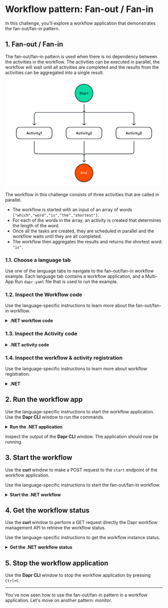 # Workflow pattern: Fan-out / Fan-in

In this challenge, you'll explore a workflow application that demonstrates the fan-out/fan-in pattern.

## 1. Fan-out / Fan-in

The fan-out/fan-in pattern is used when there is no dependency between the activities in the workflow. The activities can be executed in parallel, the workflow will wait until all activities are completed and the results from the activities can be aggregated into a single result.

![Task Chaining](images/dapr-uni-wf-pattern-fan-out-fan-in-v1.png)

The workflow in this challenge consists of three activities that are called in parallel.

- The workflow is started with an input of an array of words `["which","word","is","the","shortest"]`.
- For each of the words in the array, an activity is created that determines the length of the word.
- Once all the tasks are created, they are scheduled in parallel and the workflow waits until they are all completed.
- The workflow then aggregates the results and returns the shortest word: `"is"`.

### 1.1. Choose a language tab

Use one of the language tabs to navigate to the fan-out/fan-in workflow example. Each language tab contains a workflow application, and a Multi-App Run `dapr.yaml` file that is used to run the example.

### 1.2. Inspect the Workflow code

Use the language-specific instructions to learn more about the fan-out/fan-in workflow.

<details>
   <summary><b>.NET workflow code</b></summary>

Open the `FanOutFanInWorkflow.cs` file located in the `FanOutFanIn` folder. This file contains the workflow code.

Notice that has an `input` of type `string[]`.  The workflow uses a `foreach` loop to iterate over the input array and create a task for each word in the array. Instead of awaiting each task inside the `foreach` loop, the tasks are added to a list of tasks, which is then passed to the `Task.WhenAll()` method outside the loop. At this moment the the workflow engine will schedule all the activities (fan-out), and the workflow will wait until all activities have been completed (fan-in).

```csharp
// This list will contain the tasks that will be executed by the Dapr Workflow engine.
List<Task<WordLength>> tasks = new();
        
foreach (string item in input)
{
   // Tasks are added to the list
   tasks.Add(context.CallActivityAsync<WordLength>(
      nameof(GetWordLength),
      item));
}

// The Dapr Workflow engine will schedule all the tasks and wait for all tasks to complete before continuing.
var allWordLengths = await Task.WhenAll(tasks);
```

</details>

### 1.3. Inspect the Activity code

<details>
   <summary><b>.NET activity code</b></summary>

The workflow uses only one activity, `GetWordLength`, and is located in the `FanOutFanIn/Activities` folder.

</details>

### 1.4. Inspect the workflow & activity registration

Use the language-specific instructions to learn more about workflow registration.

<details>
   <summary><b>.NET</b></summary>

Locate the `Program.cs` file in the `FanOutFanIn` folder. This file contains the code to register the workflow and activities using the `AddDaprWorkflow()` extension method.

This application also has a `start` HTTP POST endpoint that is used to start the workflow, and accepts an array of strings as the input.

</details>

## 2. Run the workflow app

Use the language-specific instructions to start the workflow application. Use the **Dapr CLI** window to run the commands.

<details>
   <summary><b>Run the .NET application</b></summary>

Navigate to the *csharp/fan-out-fan-in* folder:

```bash
cd csharp/fan-out-fan-in
```

Install the dependencies and build the project:

```bash
dotnet build FanOutFanIn
```

Run the application using the Dapr CLI:

```bash
dapr run -f .
```

</details>

Inspect the output of the **Dapr CLI** window. The application should now be running.

## 3. Start the workflow

Use the **curl** window to make a POST request to the `start` endpoint of the workflow application.

Use the language-specific instructions to start the fan-out/fan-in workflow.

<details>
   <summary><b>Start the .NET workflow</b></summary>

In the **curl** window, run the following command to start the workflow:

```curl
curl -i --request POST \
  --url http://localhost:5256/start \
  --header 'content-type: application/json' \
  --data '["which","word","is","the","shortest"]'
```

Expected output:

```text
HTTP/1.1 202 Accepted
Content-Length: 0
Date: Thu, 17 Apr 2025 13:41:03 GMT
Server: Kestrel
Location: 402bc03326e94ea9af5e400b1a718b8b
```

The **Dapr CLI** window should contain these application log statements:

```text
== APP - fanoutfanin == GetWordLength: Received input: is.
== APP - fanoutfanin == GetWordLength: Received input: which.
== APP - fanoutfanin == GetWordLength: Received input: the.
== APP - fanoutfanin == GetWordLength: Received input: shortest.
== APP - fanoutfanin == GetWordLength: Received input: word.
```

> [!NOTE]
> the order of the log statements may vary, as the activities are executed in parallel.

</details>

## 4. Get the workflow status

Use the **curl** window to perform a GET request directly the Dapr workflow management API to retrieve the workflow status.

Use the language-specific instructions to get the workflow instance status.

<details>
   <summary><b>Get the .NET workflow status</b></summary>

Use the **curl** window to make a GET request to get the status of a workflow instance:

```curl
curl --request GET --url http://localhost:3556/v1.0/workflows/dapr/<INSTANCEID>
```

Where `<INSTANCEID>` is the workflow instance ID you received in the `Location` header in the previous step.

Expected output:

```json
{"instanceID":"402bc03326e94ea9af5e400b1a718b8b","workflowName":"FanOutFanInWorkflow","createdAt":"2025-04-17T13:41:04.035237868Z","lastUpdatedAt":"2025-04-17T13:41:04.083785576Z","runtimeStatus":"COMPLETED","properties":{"dapr.workflow.input":"[\"which\",\"word\",\"is\",\"the\",\"shortest\"]","dapr.workflow.output":"\"is\""}}
```

</details>

## 5. Stop the workflow application

Use the **Dapr CLI** window to stop the workflow application by pressing `Ctrl+C`.

---

You've now seen how to use the fan-out/fan-in pattern in a workflow application. Let's move on another pattern: *monitor*.
